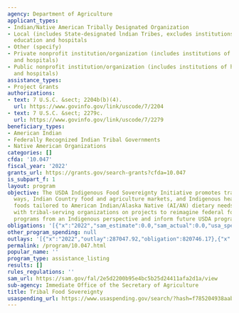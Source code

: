 ```yaml
---
agency: Department of Agriculture
applicant_types:
- Indian/Native American Tribally Designated Organization
- Local (includes State-designated lndian Tribes, excludes institutions of higher
  education and hospitals
- Other (specify)
- Private nonprofit institution/organization (includes institutions of higher education
  and hospitals)
- Public nonprofit institution/organization (includes institutions of higher education
  and hospitals)
assistance_types:
- Project Grants
authorizations:
- text: 7 U.S.C. &sect; 2204b(b)(4).
  url: https://www.govinfo.gov/link/uscode/7/2204
- text: 7 U.S.C. &sect; 2279c.
  url: https://www.govinfo.gov/link/uscode/7/2279
beneficiary_types:
- American Indian
- Federally Recognized Indian Tribal Governments
- Native American Organizations
categories: []
cfda: '10.047'
fiscal_year: '2022'
grants_url: https://grants.gov/search-grants?cfda=10.047
is_subpart_f: 1
layout: program
objective: The USDA Indigenous Food Sovereignty Initiative promotes traditional food
  ways, Indian Country food and agriculture markets, and Indigenous health through
  foods tailored to American Indian/Alaska Native (AI/AN) dietary needs. USDA is partnering
  with tribal-serving organizations on projects to reimagine federal food and agriculture
  programs from an Indigenous perspective and inform future USDA programs and policies.
obligations: '[{"x":"2022","sam_estimate":0.0,"sam_actual":0.0,"usa_spending_actual":820746.17},{"x":"2023","sam_estimate":0.0,"sam_actual":1063700.0,"usa_spending_actual":1063700.0},{"x":"2024","sam_estimate":500000.0,"sam_actual":0.0,"usa_spending_actual":0.0}]'
other_program_spending: null
outlays: '[{"x":"2022","outlay":287047.92,"obligation":820746.17},{"x":"2023","outlay":89888.84,"obligation":1063700.0},{"x":"2024","outlay":0.0,"obligation":0.0}]'
permalink: /program/10.047.html
popular_name: ''
program_type: assistance_listing
results: []
rules_regulations: ''
sam_url: https://sam.gov/fal/2e5d2200b95e4bc5b25d24411afa2d1a/view
sub-agency: Immediate Office of the Secretary of Agriculture
title: Tribal Food Sovereignty
usaspending_url: https://www.usaspending.gov/search/?hash=f785204938aab769e1d95da19efe518f
---
```

